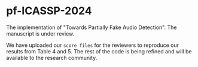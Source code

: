 # pf-ICASSP-2024
The implementation of "Towards Partially Fake Audio Detection". The manuscript is under review.
 
We have uploaded our `score files` for the reviewers to reproduce our results from Table 4 and 5.
The rest of the code is being refined and will be available to the research community.
